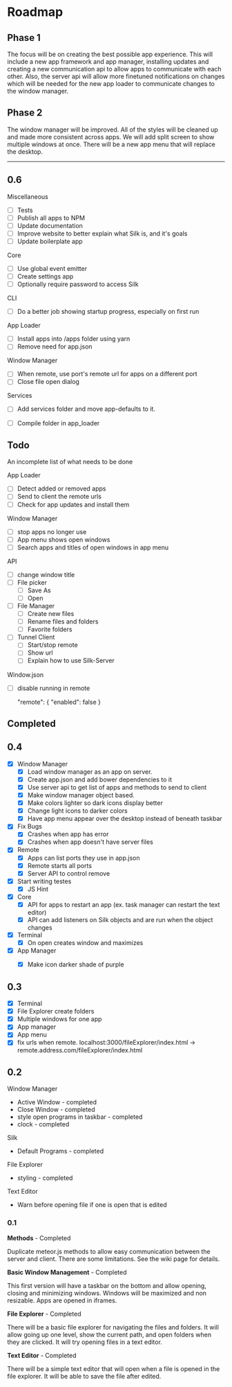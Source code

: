 # Roadmap

## Phase 1

The focus will be on creating the best possible app experience. This will include a new app framework and app manager,
installing updates and creating a new communication api to allow apps to communicate with each other. Also, the server api
will allow more finetuned notifications on changes which will be needed for the new app loader to communicate changes to
the window manager.

## Phase 2

The window manager will be improved. All of the styles will be cleaned up and made more consistent across apps. We will add split screen to
show multiple windows at once. There will be a new app menu that will replace the desktop.


----

## 0.6

Miscellaneous
- [ ] Tests
- [ ] Publish all apps to NPM
- [ ] Update documentation
- [ ] Improve website to better explain what Silk is, and it's goals
- [ ] Update boilerplate app

Core
- [ ] Use global event emitter
- [ ] Create settings app
- [ ] Optionally require password to access Silk

CLI
- [ ] Do a better job showing startup progress, especially on first run

App Loader
- [ ] Install apps into /apps folder using yarn
- [ ] Remove need for app.json

Window Manager
- [ ] When remote, use port's remote url for apps on a different port
- [ ] Close file open dialog

Services
- [ ] Add services folder and move app-defaults to it.
- [ ] Compile folder in app_loader



## Todo
An incomplete list of what needs to be done

App Loader
- [ ] Detect added or removed apps
- [ ] Send to client the remote urls
- [ ] Check for app updates and install them

Window Manager
- [ ] stop apps no longer use
- [ ] App menu shows open windows
- [ ] Search apps and titles of open windows in app menu

API
- [ ] change window title
- [ ] File picker
    - [ ] Save As
    - [ ] Open

- [ ] File Manager
    - [ ] Create new files
    - [ ] Rename files and folders
    - [ ] Favorite folders

- [ ] Tunnel Client
    - [ ] Start/stop remote
    - [ ] Show url
    - [ ] Explain how to use Silk-Server

Window.json
- [ ] disable running in remote

     "remote": {
         "enabled": false
      }

## Completed

## 0.4

- [x] Window Manager
    - [x] Load window manager as an app on server.
    - [x] Create app.json and add bower dependencies to it
    - [x] Use server api to get list of apps and methods to send to client
    - [x] Make window manager object based.
    - [x] Make colors lighter so dark icons display better
    - [x] Change light icons to darker colors
    - [x] Have app menu appear over the desktop instead of beneath taskbar
- [x] Fix Bugs
    - [x] Crashes when app has error
    - [x] Crashes when app doesn't have server files
- [x] Remote
    - [x] Apps can list ports they use in app.json
    - [x] Remote starts all ports
    - [x] Server API to control remove
- [x] Start writing testes
    - [x] JS Hint
- [x] Core
    - [x] API for apps to restart an app (ex. task manager can restart the text editor)
    - [x] API can add listeners on Silk objects and are run when the object changes
- [x] Terminal
    - [x] On open creates window and maximizes

- [x] App Manager
    - [x] Make icon darker shade of purple


## 0.3

- [x] Terminal
- [x] File Explorer create folders
- [x] Multiple windows for one app
- [x] App manager
- [x] App menu
- [x] fix urls when remote.  localhost:3000/fileExplorer/index.html -> remote.address.com/fileExplorer/index.html
## 0.2

Window Manager
- Active Window - completed
- Close Window - completed
- style open programs in taskbar - completed
- clock - completed

Silk
- Default Programs - completed

File Explorer
- styling - completed

Text Editor
- Warn before opening file if one is open that is edited


### 0.1


**Methods**  - Completed

Duplicate meteor.js methods to allow easy communication between the server and client.  There are some limitations.  See the wiki page for details.


**Basic Window Management** - Completed

This first version will have a taskbar on the bottom and allow opening, closing and minimizing windows.  Windows will be maximized and non resizable.  Apps are opened in iframes.

**File Explorer**  - Completed

There will be a basic file explorer for navigating the files and folders.  It will allow going up one level, show the current path, and open folders when they are clicked.  It will try opening files in a text editor.

**Text Editor** - Completed

There will be a simple text editor that will open when a file is opened in the file explorer.  It will be able to save the file after edited.
